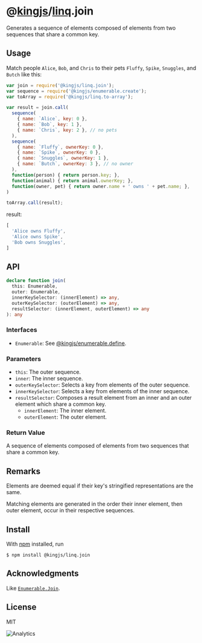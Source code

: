 # @[kingjs](https://www.npmjs.com/package/kingjs)/[linq](https://www.npmjs.com/package/@kingjs/linq).join
Generates a sequence of elements composed of elements from two sequences that share a common key.
## Usage 
Match people `Alice`, `Bob`, and `Chris` to their pets `Fluffy`, `Spike`, `Snuggles`, and `Butch` like this:
```js
var join = require('@kingjs/linq.join');
var sequence = require('@kingjs/enumerable.create');
var toArray = require('@kingjs/linq.to-array');

var result = join.call(
  sequence(
    { name: `Alice`, key: 0 },
    { name: `Bob`, key: 1 },
    { name: `Chris`, key: 2 }, // no pets
  ), 
  sequence(
    { name: `Fluffy`, ownerKey: 0 },
    { name: `Spike`, ownerKey: 0 },
    { name: `Snuggles`, ownerKey: 1 },
    { name: `Butch`, ownerKey: 3 }, // no owner
  ),
  function(person) { return person.key; },
  function(animal) { return animal.ownerKey; },
  function(owner, pet) { return owner.name + ' owns ' + pet.name; },
)

toArray.call(result);
```
result:
```js
[ 
  'Alice owns Fluffy',
  'Alice owns Spike',
  'Bob owns Snuggles',
]
```
## API
```ts
declare function join(
  this: Enumerable,
  outer: Enumerable,
  innerKeySelector: (innerElement) => any,
  outerKeySelector: (outerElement) => any,
  resultSelector: (innerElement, outerElement) => any
): any
```
### Interfaces
- `Enumerable`: See [@kingjs/enumerable.define](https://www.npmjs.com/package/@kingjs/enumerable.define).
### Parameters
- `this`: The outer sequence.
- `inner`: The inner sequence. 
- `outerKeySelector`: Selects a key from elements of the outer sequence. 
- `innerKeySelector`: Selects a key from elements of the inner sequence.
- `resultSelector`: Composes a result element from an inner and an outer element which share a common key.
  - `innerElement`: The inner element.
  - `outerElement`: The outer element. 
### Return Value
A sequence of elements composed of elements from two sequences that share a common key.
## Remarks
Elements are deemed equal if their key's stringified representations are the same. 

Matching elements are generated in the order their inner element, then outer element, occur in their respective sequences.
## Install
With [npm](https://npmjs.org/) installed, run
```
$ npm install @kingjs/linq.join
```
## Acknowledgments
Like [`Enumerable.Join`](https://msdn.microsoft.com/en-us/library/bb534297(v=vs.110).aspx).
## License
MIT

![Analytics](https://analytics.kingjs.net/linq/join)